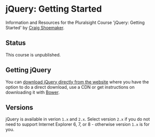 # jQuery: Getting Started
Information and Resources for the Pluralsight Course 'jQuery: Getting Started' by [Craig Shoemaker](http://craigshoemaker.net/about).

## Status
This course is unpublished.

## Getting jQuery
You can [download jQuery directly from the website](http://jquery.com) where you have the option to do a direct download, use a CDN or get instructions on downloading it with [Bower](http://bower.io/).

## Versions
jQuery is available in verion `1.x` and `2.x`. Select version `2.x` if you do not need to support Internet Explorer 6, 7, or 8 - otherwise version `1.x` is for you.
